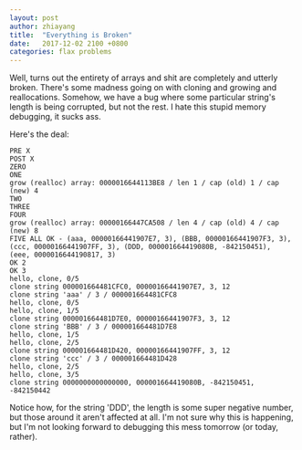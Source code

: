 ```yaml
---
layout: post
author: zhiayang
title:  "Everything is Broken"
date:   2017-12-02 2100 +0800
categories: flax problems
---
```


Well, turns out the entirety of arrays and shit are completely and utterly broken. There's some madness going on with cloning and growing and reallocations.
Somehow, we have a bug where some particular string's length is being corrupted, but not the rest. I hate this stupid memory debugging, it sucks ass.

Here's the deal:
```
PRE X
POST X
ZERO
ONE
grow (realloc) array: 0000016644113BE8 / len 1 / cap (old) 1 / cap (new) 4
TWO
THREE
FOUR
grow (realloc) array: 00000166447CA508 / len 4 / cap (old) 4 / cap (new) 8
FIVE ALL OK - (aaa, 00000166441907E7, 3), (BBB, 00000166441907F3, 3), (ccc, 00000166441907FF, 3), (DDD, 000001664419080B, -842150451),
(eee, 0000016644190817, 3)
OK 2
OK 3
hello, clone, 0/5
clone string 000001664481CFC0, 00000166441907E7, 3, 12
clone string 'aaa' / 3 / 000001664481CFC8
hello, clone, 0/5
hello, clone, 1/5
clone string 000001664481D7E0, 00000166441907F3, 3, 12
clone string 'BBB' / 3 / 000001664481D7E8
hello, clone, 1/5
hello, clone, 2/5
clone string 000001664481D420, 00000166441907FF, 3, 12
clone string 'ccc' / 3 / 000001664481D428
hello, clone, 2/5
hello, clone, 3/5
clone string 0000000000000000, 000001664419080B, -842150451, -842150442
```

Notice how, for the string 'DDD', the length is some super negative number, but those around it aren't affected at all. I'm not sure why this is
happening, but I'm not looking forward to debugging this mess tomorrow (or today, rather).

